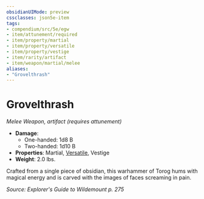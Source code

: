 ```yaml
---
obsidianUIMode: preview
cssclasses: json5e-item
tags:
- compendium/src/5e/egw
- item/attunement/required
- item/property/martial
- item/property/versatile
- item/property/vestige
- item/rarity/artifact
- item/weapon/martial/melee
aliases: 
- "Grovelthrash"
---
```

# Grovelthrash
*Melee Weapon, artifact (requires attunement)*  

- **Damage**:
  - One-handed: 1d8 B
  - Two-handed: 1d10 B
- **Properties**: Martial, [Versatile](/compendium/rules/item-properties.md#Versatile), Vestige
- **Weight**: 2.0 lbs.

Crafted from a single piece of obsidian, this warhammer of Torog hums with magical energy and is carved with the images of faces screaming in pain.

*Source: Explorer's Guide to Wildemount p. 275*